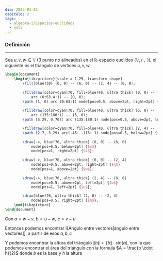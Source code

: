 ```yaml
---
dia: 2023-01-22
capitulo: 3
tags:
  - algebra-2/Espacios-euclídeos
  - nota
---
```

### Definición
---
Sea $u, v, w \in \mathbb{V}$ (3 punto no alineados) en el $\mathbb{R}$-espacio euclídeo $(\mathbb{V}, \langle \cdot, \cdot \rangle)$, el siguiente es el triangulo de vertices $u, v, w$

```tikz
\begin{document}
	\begin{tikzpicture}[scale = 1.25, transform shape]
		\fill[blue!30] (0, 0) -- (6, 0) -- (2, 4) -- (0, 0);
		
		\filldraw[color=cyan!70, fill=blue!40, ultra thick] (0, 0) -- (1, 0) 
			arc (0:63.4:1) -- (0, 0);
		\path (1, 0) arc (0:63:1) node[pos=0.5, above=2pt, right=2pt] {$\alpha$};	
		
		\filldraw[color=cyan!70, fill=blue!40, ultra thick] (6, 0) -- (5.29, 0.707) 
			arc (135:180:1) -- (5, 0);	
		\path (5.29, 0.707) arc (135:180:1) node[pos=0.5, above=2pt, left=2pt] {$\beta$};

		\filldraw[color=cyan!70, fill=blue!40, ultra thick] (2, 4) -- (2.7, 3.29) arc(-45: -116: 1) -- (2, 4);
		\path (2.7, 3.29) arc(-45: -116: 1) node[pos=0.5, below=2pt] {$\gamma$};
		
		\draw[->, blue!70, ultra thick] (0, 0) -- (6, 0) 
			node[pos=0.5, below=2pt] {$c$}
			node[pos=1, right=2pt] {$v$};
			
		\draw[->, blue!70, ultra thick] (6, 0) -- (2, 4) 
			node[pos=0.5, above=2pt, right=2pt] {$a$}
			node[pos=1, above=2pt] {$w$};
		
		\draw[->, blue!70, ultra thick] (2, 4) -- (0, 0)
			node[pos=0.5, above=2pt, left=2pt] {$b$}
			node[pos=1, left=2pt] {$u$};

		\draw[blue!70, ultra thick] (2, 0) -- (2, 4)
			node[pos=0.5, right=2pt] {$h$};
	\end{tikzpicture}
\end{document}
```

Con $a = w - v$, $b = u - w$, $c = v - u$

Entonces podemos encontrar [[Ángulo entre vectores|ángulo entre vectores]], a partir de esos $a, b, c$

Y podemos encontrar la altura del triángulo $\lVert h \rVert = \lVert b \rVert \cdot sin(\alpha)$, con la que podemos encontrar el área del triángulo con la formula $A = \frac{b \cdot h}{2}$ donde $b$ es la base y $h$ la altura